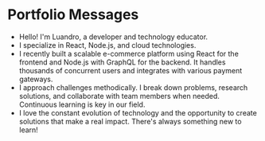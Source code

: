 # Portfolio Messages

- Hello! I'm Luandro, a developer and technology educator.
- I specialize in React, Node.js, and cloud technologies.
- I recently built a scalable e-commerce platform using React for the frontend and Node.js with GraphQL for the backend. It handles thousands of concurrent users and integrates with various payment gateways.
- I approach challenges methodically. I break down problems, research solutions, and collaborate with team members when needed. Continuous learning is key in our field.
- I love the constant evolution of technology and the opportunity to create solutions that make a real impact. There's always something new to learn!